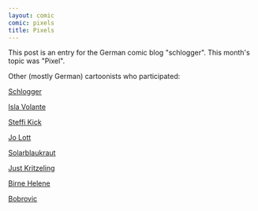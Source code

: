 ```yaml
---
layout: comic
comic: pixels
title: Pixels
---
```


This post is an entry for the German comic blog "schlogger".
This month's topic was "Pixel".

Other (mostly German) cartoonists who participated:

[Schlogger](http://schlogger.de/wordpress/?p=3767)

[Isla Volante](http://www.isla-volante.ch/comic-collab-20-pixel/)

[Steffi Kick](http://steffikick.tumblr.com/image/50445772787)

[Jo Lott](http://jolott.blogspot.de/2013/05/comic-collaboration-no-20-pixel.html)

[Solarblaukraut](http://solarblaukraut.blogspot.co.at/2013/05/109-pixel.html)

[Just Kritzeling](http://just-kritzeling.blogspot.de/2013/05/comic-collab-20-pixel.html)

[Birne Helene](http://birne-helene.blogspot.de/2013/05/blog-post.html)

[Bobrovic](http://blogrovic.blogspot.ch/2013/05/comic-collab-20-pixel.html)